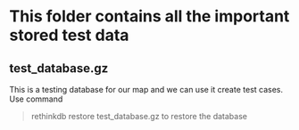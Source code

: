 # This folder contains all the important stored test data

## test_database.gz
This is a testing database for our map and we can use it create test cases. Use command
> rethinkdb restore test_database.gz
to restore the database